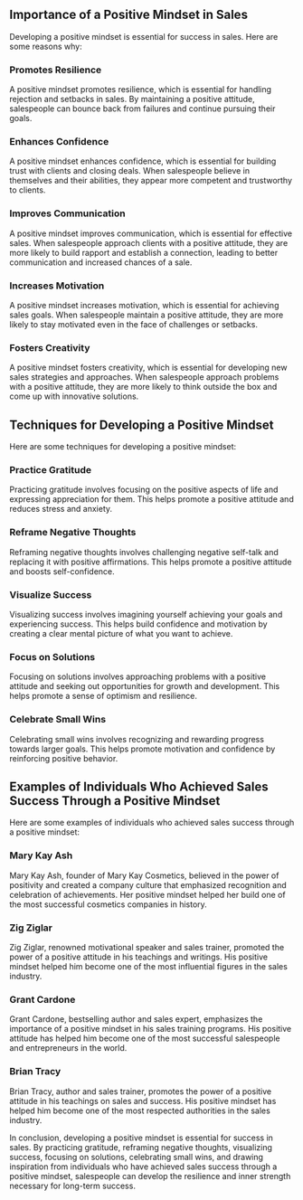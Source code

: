 
Importance of a Positive Mindset in Sales
-----------------------------------------

Developing a positive mindset is essential for success in sales. Here are some reasons why:

### Promotes Resilience

A positive mindset promotes resilience, which is essential for handling rejection and setbacks in sales. By maintaining a positive attitude, salespeople can bounce back from failures and continue pursuing their goals.

### Enhances Confidence

A positive mindset enhances confidence, which is essential for building trust with clients and closing deals. When salespeople believe in themselves and their abilities, they appear more competent and trustworthy to clients.

### Improves Communication

A positive mindset improves communication, which is essential for effective sales. When salespeople approach clients with a positive attitude, they are more likely to build rapport and establish a connection, leading to better communication and increased chances of a sale.

### Increases Motivation

A positive mindset increases motivation, which is essential for achieving sales goals. When salespeople maintain a positive attitude, they are more likely to stay motivated even in the face of challenges or setbacks.

### Fosters Creativity

A positive mindset fosters creativity, which is essential for developing new sales strategies and approaches. When salespeople approach problems with a positive attitude, they are more likely to think outside the box and come up with innovative solutions.

Techniques for Developing a Positive Mindset
--------------------------------------------

Here are some techniques for developing a positive mindset:

### Practice Gratitude

Practicing gratitude involves focusing on the positive aspects of life and expressing appreciation for them. This helps promote a positive attitude and reduces stress and anxiety.

### Reframe Negative Thoughts

Reframing negative thoughts involves challenging negative self-talk and replacing it with positive affirmations. This helps promote a positive attitude and boosts self-confidence.

### Visualize Success

Visualizing success involves imagining yourself achieving your goals and experiencing success. This helps build confidence and motivation by creating a clear mental picture of what you want to achieve.

### Focus on Solutions

Focusing on solutions involves approaching problems with a positive attitude and seeking out opportunities for growth and development. This helps promote a sense of optimism and resilience.

### Celebrate Small Wins

Celebrating small wins involves recognizing and rewarding progress towards larger goals. This helps promote motivation and confidence by reinforcing positive behavior.

Examples of Individuals Who Achieved Sales Success Through a Positive Mindset
-----------------------------------------------------------------------------

Here are some examples of individuals who achieved sales success through a positive mindset:

### Mary Kay Ash

Mary Kay Ash, founder of Mary Kay Cosmetics, believed in the power of positivity and created a company culture that emphasized recognition and celebration of achievements. Her positive mindset helped her build one of the most successful cosmetics companies in history.

### Zig Ziglar

Zig Ziglar, renowned motivational speaker and sales trainer, promoted the power of a positive attitude in his teachings and writings. His positive mindset helped him become one of the most influential figures in the sales industry.

### Grant Cardone

Grant Cardone, bestselling author and sales expert, emphasizes the importance of a positive mindset in his sales training programs. His positive attitude has helped him become one of the most successful salespeople and entrepreneurs in the world.

### Brian Tracy

Brian Tracy, author and sales trainer, promotes the power of a positive attitude in his teachings on sales and success. His positive mindset has helped him become one of the most respected authorities in the sales industry.

In conclusion, developing a positive mindset is essential for success in sales. By practicing gratitude, reframing negative thoughts, visualizing success, focusing on solutions, celebrating small wins, and drawing inspiration from individuals who have achieved sales success through a positive mindset, salespeople can develop the resilience and inner strength necessary for long-term success.
